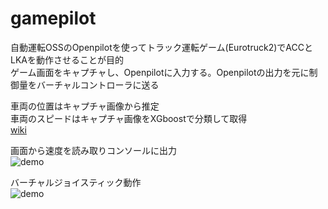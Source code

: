 # gamepilot  

自動運転OSSのOpenpilotを使ってトラック運転ゲーム(Eurotruck2)でACCとLKAを動作させることが目的  
ゲーム画面をキャプチャし、Openpilotに入力する。Openpilotの出力を元に制御量をバーチャルコントローラに送る  

車両の位置はキャプチャ画像から推定  
車両のスピードはキャプチャ画像をXGboostで分類して取得  
[wiki](https://github.com/takumi5757/gamepilot/wiki)  

画面から速度を読み取りコンソールに出力  
![demo](https://github.com/takumi5757/gamepilot/blob/master/GetSpeedValue/sample/get_speed_value2.gif)  

バーチャルジョイスティック動作  
![demo](https://github.com/takumi5757/gamepilot/blob/master/Controller/sample/virtual_joystick2.gif)
